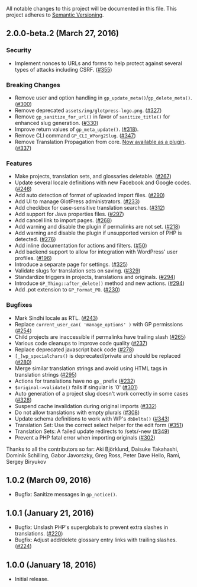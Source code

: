 All notable changes to this project will be documented in this file.
This project adheres to [Semantic Versioning](http://semver.org/).

## 2.0.0-beta.2 (March 27, 2016)

### Security

* Implement nonces to URLs and forms to help protect against several types of attacks including CSRF. ([#355](https://github.com/GlotPress/GlotPress-WP/issues/355))

### Breaking Changes

* Remove user and option handling in `gp_update_meta()`/`gp_delete_meta()`. ([#300](https://github.com/GlotPress/GlotPress-WP/issues/300))
* Remove deprecated `assets/img/glotpress-logo.png`. ([#327](https://github.com/GlotPress/GlotPress-WP/issues/327))
* Remove `gp_sanitize_for_url()` in favor of `sanitize_title()` for enhanced slug generation. ([#330](https://github.com/GlotPress/GlotPress-WP/pull/330))
* Improve return values of `gp_meta_update()`. ([#318](https://github.com/GlotPress/GlotPress-WP/issues/318)).
* Remove CLI command `GP_CLI_WPorg2Slug`. ([#347](https://github.com/GlotPress/GlotPress-WP/issues/347))
* Remove Translation Propagation from core. [Now available as a plugin](https://github.com/GlotPress/gp-translation-propagation/). ([#337](https://github.com/GlotPress/GlotPress-WP/issues/337))

### Features

* Make projects, translation sets, and glossaries deletable. ([#267](https://github.com/GlotPress/GlotPress-WP/issues/267))
* Update several locale definitions with new Facebook and Google codes. ([#246](https://github.com/GlotPress/GlotPress-WP/issues/246))
* Add auto detection of format of uploaded import files. ([#290](https://github.com/GlotPress/GlotPress-WP/issues/290))
* Add UI to manage GlotPress administrators. ([#233](https://github.com/GlotPress/GlotPress-WP/issues/233))
* Add checkbox for case-sensitive translation searches. ([#312](https://github.com/GlotPress/GlotPress-WP/issues/312))
* Add support for Java properties files. ([#297](https://github.com/GlotPress/GlotPress-WP/issues/297))
* Add cancel link to import pages. ([#268](https://github.com/GlotPress/GlotPress-WP/issues/268))
* Add warning and disable the plugin if permalinks are not set. ([#218](https://github.com/GlotPress/GlotPress-WP/issues/218))
* Add warning and disable the plugin if unsupported version of PHP is detected. ([#276](https://github.com/GlotPress/GlotPress-WP/issues/276))
* Add inline documentation for actions and filters. ([#50](https://github.com/GlotPress/GlotPress-WP/issues/50))
* Add backend support to allow for integration with WordPress' user profiles. ([#196](https://github.com/GlotPress/GlotPress-WP/issues/196))
* Introduce a separate page for settings. ([#325](https://github.com/GlotPress/GlotPress-WP/issues/325))
* Validate slugs for translation sets on saving. ([#329](https://github.com/GlotPress/GlotPress-WP/issues/329))
* Standardize triggers in projects, translations and originals. ([#294](https://github.com/GlotPress/GlotPress-WP/issues/294))
* Introduce `GP_Thing::after_delete()` method and new actions. ([#294](https://github.com/GlotPress/GlotPress-WP/issues/294))
* Add .pot extension to `GP_Format_PO`. ([#230](https://github.com/GlotPress/GlotPress-WP/issues/230))


### Bugfixes

* Mark Sindhi locale as RTL. ([#243](https://github.com/GlotPress/GlotPress-WP/issues/243))
* Replace `current_user_can( 'manage_options' )` with GP permissions ([#254](https://github.com/GlotPress/GlotPress-WP/issues/254))
* Child projects are inaccessible if permalinks have trailing slash ([#265](https://github.com/GlotPress/GlotPress-WP/issues/265))
* Various code cleanups to improve code quality ([#237](https://github.com/GlotPress/GlotPress-WP/issues/237))
* Replace deprecated javascript back code ([#278](https://github.com/GlotPress/GlotPress-WP/issues/278))
* `[_]wp_specialchars()` is deprecated/private and should be replaced ([#280](https://github.com/GlotPress/GlotPress-WP/issues/280))
* Merge similar translation strings and avoid using HTML tags in translation strings ([#295](https://github.com/GlotPress/GlotPress-WP/pull/295))
* Actions for translations have no `gp_` prefix ([#232](https://github.com/GlotPress/GlotPress-WP/issues/232))
* `$original->validate()` fails if singular is '0' ([#301](https://github.com/GlotPress/GlotPress-WP/issues/301))
* Auto generation of a project slug doesn't work correctly in some cases ([#328](https://github.com/GlotPress/GlotPress-WP/issues/328))
* Suspend cache invalidation during original imports ([#332](https://github.com/GlotPress/GlotPress-WP/issues/332))
* Do not allow translations with empty plurals ([#308](https://github.com/GlotPress/GlotPress-WP/pull/308))
* Update schema definitions to work with WP's `dbDelta()` ([#343](https://github.com/GlotPress/GlotPress-WP/issues/343))
* Translation Set: Use the correct select helper for the edit form ([#351](https://github.com/GlotPress/GlotPress-WP/pull/351))
* Translation Sets: A failed update redirects to /sets/-new ([#349](https://github.com/GlotPress/GlotPress-WP/pull/349))
* Prevent a PHP fatal error when importing originals ([#302](https://github.com/GlotPress/GlotPress-WP/pull/302))

Thanks to all the contributors so far: Aki Björklund, Daisuke Takahashi, Dominik Schilling, Gabor Javorszky, Greg Ross, Peter Dave Hello, Rami, Sergey Biryukov

## 1.0.2 (March 09, 2016)

* Bugfix: Sanitize messages in `gp_notice()`.

## 1.0.1 (January 21, 2016)

* Bugfix: Unslash PHP's superglobals to prevent extra slashes in translations. ([#220](https://github.com/GlotPress/GlotPress-WP/issues/220))
* Bugfix: Adjust add/delete glossary entry links with trailing slashes. ([#224](https://github.com/GlotPress/GlotPress-WP/issues/224))

## 1.0.0 (January 18, 2016)

* Initial release.
